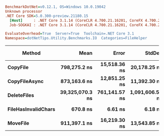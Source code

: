 ``` ini

BenchmarkDotNet=v0.12.1, OS=Windows 10.0.19042
Unknown processor
.NET Core SDK=5.0.300-preview.21180.15
  [Host]     : .NET Core 3.1.14 (CoreCLR 4.700.21.16201, CoreFX 4.700.21.16208), X64 RyuJIT
  Job-SOGKAI : .NET Core 3.1.14 (CoreCLR 4.700.21.16201, CoreFX 4.700.21.16208), X64 RyuJIT

EvaluateOverhead=True  Server=True  Toolchain=.NET Core 3.1  
Namespace=dotNetTips.Utility.Benchmarks.IO  Categories=FileHelper  

```
|              Method |            Mean |         Error |          StdDev |        StdErr |             Min |              Q1 |          Median |              Q3 |             Max |         Op/s | CI99.9% Margin | Iterations | Kurtosis | MValue | Skewness | Rank | LogicalGroup | Baseline | Code Size |   Gen 0 | Gen 1 | Gen 2 | Allocated |
|-------------------- |----------------:|--------------:|----------------:|--------------:|----------------:|----------------:|----------------:|----------------:|----------------:|-------------:|---------------:|-----------:|---------:|-------:|---------:|-----:|------------- |--------- |----------:|--------:|------:|------:|----------:|
|            **CopyFile** |    **798,275.2 ns** |  **15,518.36 ns** |    **20,178.25 ns** |   **4,118.87 ns** |    **769,456.4 ns** |    **781,537.4 ns** |    **796,285.0 ns** |    **815,763.3 ns** |    **842,221.0 ns** |     **1,252.70** |  **15,518.356 ns** |      **24.00** |    **1.858** |  **2.000** |   **0.2431** |    **2** |            ***** |       **No** |     **652 B** |       **-** |     **-** |     **-** |    **9040 B** |
|       **CopyFileAsync** |    **873,163.6 ns** |  **12,851.25 ns** |    **11,392.30 ns** |   **3,044.72 ns** |    **854,714.4 ns** |    **866,788.2 ns** |    **872,372.8 ns** |    **874,944.0 ns** |    **892,518.4 ns** |     **1,145.26** |  **12,851.254 ns** |      **14.00** |    **2.102** |  **2.000** |   **0.3075** |    **3** |            ***** |       **No** |     **421 B** |  **0.9766** |     **-** |     **-** |   **10328 B** |
|         **DeleteFiles** | **39,325,070.3 ns** | **761,141.57 ns** | **1,091,606.50 ns** | **206,294.24 ns** | **37,634,246.2 ns** | **38,390,509.6 ns** | **39,264,776.9 ns** | **40,052,792.3 ns** | **41,887,530.8 ns** |        **25.43** | **761,141.574 ns** |      **28.00** |    **2.192** |  **2.000** |   **0.3432** |    **5** |            ***** |       **No** |     **661 B** | **76.9231** |     **-** |     **-** | **1008839 B** |
| **FileHasInvalidChars** |        **670.8 ns** |       **6.61 ns** |         **6.18 ns** |       **1.60 ns** |        **658.6 ns** |        **667.4 ns** |        **671.0 ns** |        **676.3 ns** |        **678.7 ns** | **1,490,692.96** |       **6.612 ns** |      **15.00** |    **1.996** |  **2.000** |  **-0.4210** |    **1** |            ***** |       **No** |     **655 B** |  **0.0277** |     **-** |     **-** |     **264 B** |
|            **MoveFile** |    **911,397.1 ns** |  **16,219.30 ns** |    **13,543.85 ns** |   **3,756.39 ns** |    **893,607.8 ns** |    **901,903.3 ns** |    **906,843.9 ns** |    **918,927.7 ns** |    **944,920.3 ns** |     **1,097.22** |  **16,219.295 ns** |      **13.00** |    **3.286** |  **2.000** |   **0.9290** |    **4** |            ***** |       **No** |    **1194 B** |       **-** |     **-** |     **-** |   **14506 B** |
